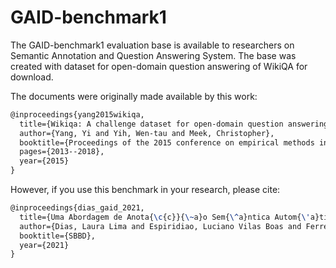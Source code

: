# GAID-benchmark1

The GAID-benchmark1 evaluation base is available to researchers on Semantic Annotation and Question Answering System. The base was created with dataset for open-domain question answering of WikiQA for download.

The documents were originally made available by this work:

```latex
@inproceedings{yang2015wikiqa,
  title={Wikiqa: A challenge dataset for open-domain question answering},
  author={Yang, Yi and Yih, Wen-tau and Meek, Christopher},
  booktitle={Proceedings of the 2015 conference on empirical methods in natural language processing},
  pages={2013--2018},
  year={2015}
}
```
However, if you use this benchmark in your research, please cite:

```latex
@inproceedings{dias_gaid_2021,
  title={Uma Abordagem de Anota{\c{c}}{\~a}o Sem{\^a}ntica Autom{\'a}tica Direcionada Para Sistemas de Perguntas e Respostas},
  author={Dias, Laura Lima and Espiridiao, Luciano Vilas Boas and Ferreira, Anderson Almeida},
  booktitle={SBBD},
  year={2021}
}
```
